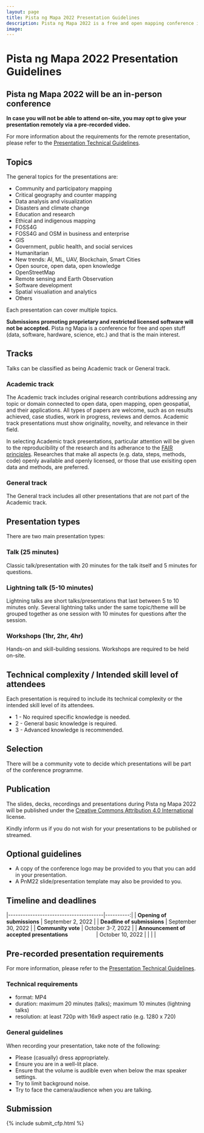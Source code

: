```yaml
---
layout: page
title: Pista ng Mapa 2022 Presentation Guidelines
description: Pista ng Mapa 2022 is a free and open mapping conference in the Philippines
image:
---
```

<h1 class="color-primary-4 mb-4">Pista ng Mapa 2022 Presentation Guidelines</h1>

## Pista ng Mapa 2022 will be an in-person conference
<strong>In case you will not be able to attend on-site, you may opt to give your presentation remotely via a pre-recorded video.</strong>

For more information about the requirements for the remote presentation, please refer to the <a href="{{site.baseurl}}/programme/presentation-technical-guidelines">Presentation Technical Guidelines</a>.


## Topics

The general topics for the presentations are:

* Community and participatory mapping
* Critical geography and counter mapping
* Data analysis and visualization
* Disasters and climate change
* Education and research
* Ethical and indigenous mapping
* FOSS4G
* FOSS4G and OSM in business and enterprise
* GIS
* Government, public health, and social services
* Humanitarian
* New trends: AI, ML, UAV, Blockchain, Smart Cities
* Open source, open data, open knowledge
* OpenStreetMap
* Remote sensing and Earth Observation
* Software development
* Spatial visualiation and analytics
* Others

Each presentation can cover multiple topics.

<strong>Submissions promoting proprietary and restricted licensed software will not be accepted.</strong> Pista ng Mapa is a conference for free and open stuff (data, software, hardware, science, etc.) and that is the main interest.

## Tracks

Talks can be classified as being Academic track or General track.

### Academic track

The Academic track includes original research contributions addressing any topic or domain connected to open data, open mapping, open geospatial, and their applications. All types of papers are welcome, such as on results achieved, case studies, work in progress, reviews and demos. Academic track presentations must show originality, novelty, and relevance in their field.

In selecting Academic track presentations, particular attention will be given to the reproducibility of the research and its adherance to the [FAIR principles](https://www.go-fair.org/fair-principles/). Researches that make all aspects (e.g. data, steps, methods, code) openly available and openly licensed, or those that use exisiting open data and methods, are preferred.

### General track

The General track includes all other presentations that are not part of the Academic track.

## Presentation types

There are two main presentation types:

### Talk (25 minutes)

Classic talk/presentation with 20 minutes for the talk itself and 5 minutes for questions.

### Lightning talk (5-10 minutes)

Lightning talks are short talks/presentations that last between 5 to 10 minutes only. Several lightning talks under the same topic/theme will be grouped together as one session with 10 minutes for questions after the session.

### Workshops (1hr, 2hr, 4hr)

Hands-on and skill-building sessions. Workshops are required to be held on-site.

## Technical complexity / Intended skill level of attendees

Each presentation is required to include its technical complexity or the intended skill level of its attendees.

* 1 - No required specific knowledge is needed.
* 2 - General basic knowledge is required.
* 3 - Advanced knowledge is recommended.

## Selection

There will be a community vote to decide which presentations will be part of the conference programme.

## Publication

The slides, decks, recordings and presentations during Pista ng Mapa 2022 will be published under the [Creative Commons Attribution 4.0 International](https://creativecommons.org/licenses/by/4.0/) license.

Kindly inform us if you do not wish for your presentations to be published or streamed.

## Optional guidelines
* A copy of the conference logo may be provided to you that you can add in your presentation.
* A PnM22 slide/presentation template may also be provided to you.

## Timeline and deadlines

|---------------------------------------|----------:|
| **Opening of submissions**            |     September 2, 2022     |
| **Deadline of submissions**           |     September 30, 2022    |
| **Community vote**                    |     October 3-7, 2022    |
| **Announcement of accepted presentations** &nbsp; &nbsp; &nbsp; &nbsp; &nbsp; &nbsp; &nbsp; &nbsp; &nbsp; |     October 10, 2022    |
|   |   |


## Pre-recorded presentation requirements

For more information, please refer to the <a href="{{site.baseurl}}/programme/presentation-technical-guidelines">Presentation Technical Guidelines</a>.

### Technical requirements
* format: MP4
* duration: maximum 20 minutes (talks); maximum 10 minutes (lightning talks)
* resolution: at least 720p with 16x9 aspect ratio (e.g. 1280 x 720)

### General guidelines
When recording your presentation, take note of the following:
* Please (casually) dress appropriately.
* Ensure you are in a well-lit place.
* Ensure that the volume is audible even when below the max speaker settings.
* Try to limit background noise.
* Try to face the camera/audience when you are talking.


## Submission
{% include submit_cfp.html %}